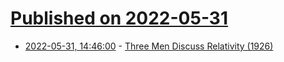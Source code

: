 # [Published on 2022-05-31](index.md)

* [2022-05-31, 14:46:00](https://news.ycombinator.com/item?id=31570112) - [Three Men Discuss Relativity (1926)](https://archive.org/details/threemendiscussr00sull)

